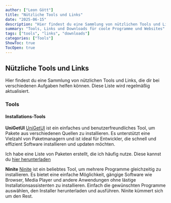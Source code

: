 ```yaml
---
author: ["Leon Gött"]
title: "Nützliche Tools und Links"
date: "2025-06-15"
description: "Hier findest du eine Sammlung von nützlichen Tools und Links"
summary: "Tools, Links und Downloads für coole Programme und Websites"
tags: ["tools", "links", "downloads"]
categories: ["Tools"]
ShowToc: true
TocOpen: true
---
```


## Nützliche Tools und Links

Hier findest du eine Sammlung von nützlichen Tools und Links, die dir bei verschiedenen Aufgaben helfen können. Diese Liste wird regelmäßig aktualisiert.

### Tools

#### Installations-Tools

**UniGetUI**
[UniGetUI](https://www.marticliment.com/unigetui/) ist ein einfaches und benutzerfreundliches Tool, um Pakete aus verschiedenen Quellen zu installieren. Es unterstützt eine Vielzahl von Paketmanagern und ist ideal für Entwickler, die schnell und effizient Software installieren und updaten möchten.

Ich habe eine Liste von Paketen erstellt, die ich häufig nutze. Diese kannst du [hier herunterladen](https://nextcloud.goett.top/s/3fxoXJCAgkERTRj/download/UnigetUI-Recommended.ubundle)

**Ninite**
[Ninite](https://ninite.com/) ist ein beliebtes Tool, um mehrere Programme gleichzeitig zu installieren. Es bietet eine einfache Möglichkeit, gängige Software wie Browser, Media Player und andere Anwendungen ohne lästige Installationsassistenten zu installieren. Einfach die gewünschten Programme auswählen, den Installer herunterladen und ausführen. Ninite kümmert sich um den Rest.
